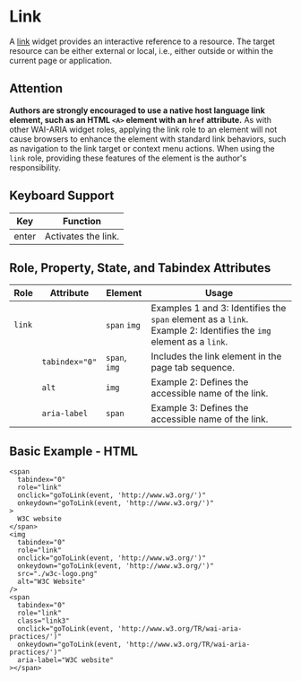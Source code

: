 # Link
A [link](https://www.w3.org/TR/wai-aria-1.1/#link) widget provides an interactive reference to a resource. The target resource can be either external or local, i.e., either outside or within the current page or application.

## Attention
**Authors are strongly encouraged to use a native host language link element, such as an HTML `<A>` element with an `href` attribute.** As with other WAI-ARIA widget roles, applying the link role to an element will not cause browsers to enhance the element with standard link behaviors, such as navigation to the link target or context menu actions. When using the `link` role, providing these features of the element is the author's responsibility.

## Keyboard Support

| Key   | Function            |
| ----- | ------------------- |
| enter | Activates the link. |

## Role, Property, State, and Tabindex Attributes

| Role   | Attribute      | Element       | Usage                                                        |
| ------ | -------------- | ------------- | ------------------------------------------------------------ |
| `link` |                | `span` `img`  | Examples 1 and 3: Identifies the `span` element as a `link`.<br/>Example 2: Identifies the `img` element as a `link`. |
|        | `tabindex="0"` | `span`, `img` | Includes the link element in the page tab sequence.          |
|        | `alt`          | `img`         | Example 2: Defines the accessible name of the link.          |
|        | `aria-label`   | `span`        | Example 3: Defines the accessible name of the link.          |

## Basic Example - HTML
```
<span
  tabindex="0"
  role="link"
  onclick="goToLink(event, 'http://www.w3.org/')"
  onkeydown="goToLink(event, 'http://www.w3.org/')"
>
  W3C website
</span>
<img
  tabindex="0"
  role="link"
  onclick="goToLink(event, 'http://www.w3.org/')"
  onkeydown="goToLink(event, 'http://www.w3.org/')"
  src="./w3c-logo.png"
  alt="W3C Website"
/>
<span
  tabindex="0"
  role="link"
  class="link3"
  onclick="goToLink(event, 'http://www.w3.org/TR/wai-aria-practices/')"
  onkeydown="goToLink(event, 'http://www.w3.org/TR/wai-aria-practices/')"
  aria-label="W3C website"
></span>
```